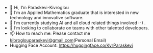 - 👋 Hi, I’m Paraskevi-Kivroglou
- 👀 I’m an Applied Mathematics graduate that is interested in new technology and innovative software. 
- 🌱 I’m currently studying AI and all cloud related things involved :-) .
- 💞️ I’m looking to collaborate on teams with other talented developers. 
- 📫 How to reach me: Please contact me kibroglouparaskevi@gmail.com(Personal Email)
- Hugging Face Account: https://huggingface.co/KvrParaskevi

<!---
Paraskevi-KIvroglou/Paraskevi-KIvroglou is a ✨ special ✨ repository because its `README.md` (this file) appears on your GitHub profile.
You can click the Preview link to take a look at your changes.
--->

